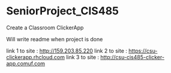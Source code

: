 # SeniorProject_CIS485
Create a Classroom ClickerApp

Will write readme when project is done

link 1 to site : http://159.203.85.220
link 2 to site : https://csu-clickerapp.rhcloud.com
link 3 to site : http://csu-cis485-clicker-app.comuf.com



